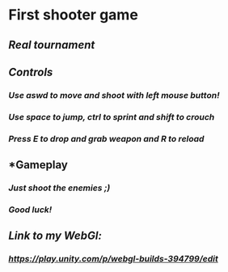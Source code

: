 # **First shooter game**
## ***Real tournament***

## ***Controls***
### _Use aswd to move and shoot with left mouse button!_
### _Use space to jump, ctrl to sprint and shift to crouch_
### _Press E to drop and grab weapon and R to reload_

## ***Gameplay**
### _Just shoot the enemies ;)_
### _Good luck!_

## ***Link to my WebGl:***
### _https://play.unity.com/p/webgl-builds-394799/edit_
